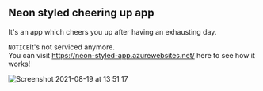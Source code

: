 <h2>Neon styled cheering up app</h2>

It's an app which cheers you up after having an exhausting day.

`NOTICE`It's not serviced anymore.<br>
You can visit https://neon-styled-app.azurewebsites.net/ here to see how it works!

![Screenshot 2021-08-19 at 13 51 17](https://user-images.githubusercontent.com/40551978/130119230-78b359a2-0156-4968-91d0-81f8546b4067.png)
